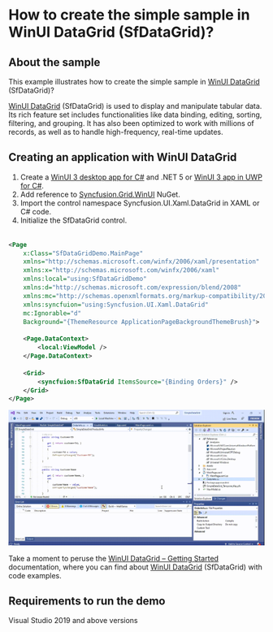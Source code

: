 # How to create the simple sample in WinUI DataGrid (SfDataGrid)?

## About the sample
This example illustrates how to create the simple sample in [WinUI DataGrid](https://www.syncfusion.com/winui-controls/datagrid) (SfDataGrid)?

[WinUI DataGrid](https://www.syncfusion.com/winui-controls/datagrid) (SfDataGrid) is used to display and manipulate tabular data. Its rich feature set includes functionalities like data binding, editing, sorting, filtering, and grouping. It has also been optimized to work with millions of records, as well as to handle high-frequency, real-time updates. 

## Creating an application with WinUI DataGrid
   1. Create a [WinUI 3 desktop app for C#](https://docs.microsoft.com/en-us/windows/apps/winui/winui3/get-started-winui3-for-desktop) and .NET 5 or [WinUI 3 app in UWP for C#](https://docs.microsoft.com/en-us/windows/apps/winui/winui3/get-started-winui3-for-uwp).                
   2. Add reference to [Syncfusion.Grid.WinUI](https://www.nuget.org/packages/Syncfusion.Grid.WinUI) NuGet. 
   3. Import the control namespace Syncfusion.UI.Xaml.DataGrid in XAML or C# code.
   4. Initialize the SfDataGrid control.

```XML

<Page
    x:Class="SfDataGridDemo.MainPage"
    xmlns="http://schemas.microsoft.com/winfx/2006/xaml/presentation"
    xmlns:x="http://schemas.microsoft.com/winfx/2006/xaml"
    xmlns:local="using:SfDataGridDemo"
    xmlns:d="http://schemas.microsoft.com/expression/blend/2008"
    xmlns:mc="http://schemas.openxmlformats.org/markup-compatibility/2006" 
    xmlns:syncfuion="using:Syncfusion.UI.Xaml.DataGrid"
    mc:Ignorable="d"
    Background="{ThemeResource ApplicationPageBackgroundThemeBrush}">

    <Page.DataContext>
        <local:ViewModel />
    </Page.DataContext>
    
    <Grid>
        <syncfuion:SfDataGrid ItemsSource="{Binding Orders}" />
    </Grid>
</Page>

```

![Shows the creating simple SfDataGrid Application](CreatingSimpleSfDataGrid.gif)

Take a moment to peruse the [WinUI DataGrid – Getting Started](https://help.syncfusion.com/winui/datagrid/getting-started) documentation, where you can find about [WinUI DataGrid](https://www.syncfusion.com/winui-controls/datagrid) (SfDataGrid) with code examples.

## Requirements to run the demo
Visual Studio 2019 and above versions
